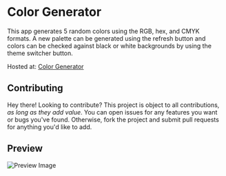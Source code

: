 # Color Generator
This app generates 5 random colors using the RGB, hex, and CMYK formats. A new palette can be generated using the refresh button and colors can be checked against black or white backgrounds by using the theme switcher button.

Hosted at: [Color Generator](https://christian-cleberg.gitlab.io/color-generator/)

## Contributing
Hey there! Looking to contribute? This project is object to all contributions, *as long as they add value*. You can open issues for any features you want or bugs you've found. Otherwise, fork the project and submit pull requests for anything you'd like to add.

## Preview
![Preview Image](https://gitlab.com/christian-cleberg/axiom-web-app/-/raw/master/preview.png)
